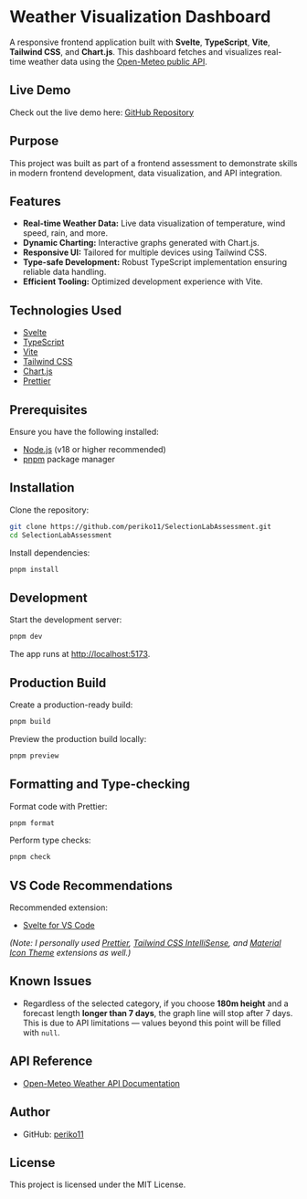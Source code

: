 # Weather Visualization Dashboard

A responsive frontend application built with **Svelte**, **TypeScript**, **Vite**, **Tailwind CSS**, and **Chart.js**. This dashboard fetches and visualizes real-time weather data using the [Open-Meteo public API](https://open-meteo.com/en/docs).

## Live Demo

Check out the live demo here: [GitHub Repository](https://github.com/periko11/SelectionLabAssessment)

## Purpose

This project was built as part of a frontend assessment to demonstrate skills in modern frontend development, data visualization, and API integration.

## Features

- **Real-time Weather Data:** Live data visualization of temperature, wind speed, rain, and more.
- **Dynamic Charting:** Interactive graphs generated with Chart.js.
- **Responsive UI:** Tailored for multiple devices using Tailwind CSS.
- **Type-safe Development:** Robust TypeScript implementation ensuring reliable data handling.
- **Efficient Tooling:** Optimized development experience with Vite.

## Technologies Used

- [Svelte](https://svelte.dev/)
- [TypeScript](https://www.typescriptlang.org/)
- [Vite](https://vitejs.dev/)
- [Tailwind CSS](https://tailwindcss.com/)
- [Chart.js](https://www.chartjs.org/)
- [Prettier](https://prettier.io/)

## Prerequisites

Ensure you have the following installed:

- [Node.js](https://nodejs.org/) (v18 or higher recommended)
- [pnpm](https://pnpm.io/) package manager

## Installation

Clone the repository:

```bash
git clone https://github.com/periko11/SelectionLabAssessment.git
cd SelectionLabAssessment
```

Install dependencies:

```bash
pnpm install
```

## Development

Start the development server:

```bash
pnpm dev
```

The app runs at [http://localhost:5173](http://localhost:5173).

## Production Build

Create a production-ready build:

```bash
pnpm build
```

Preview the production build locally:

```bash
pnpm preview
```

## Formatting and Type-checking

Format code with Prettier:

```bash
pnpm format
```

Perform type checks:

```bash
pnpm check
```

## VS Code Recommendations

Recommended extension:

- [Svelte for VS Code](https://marketplace.visualstudio.com/items?itemName=1YiB.svelte-bundle)

_(Note: I personally used [Prettier](https://marketplace.visualstudio.com/items?itemName=esbenp.prettier-vscode), [Tailwind CSS IntelliSense](https://marketplace.visualstudio.com/items?itemName=bradlc.vscode-tailwindcss), and [Material Icon Theme](https://marketplace.visualstudio.com/items?itemName=PKief.material-icon-theme) extensions as well.)_

## Known Issues

- Regardless of the selected category, if you choose **180m height** and a forecast length **longer than 7 days**, the graph line will stop after 7 days. This is due to API limitations — values beyond this point will be filled with `null`.

## API Reference

- [Open-Meteo Weather API Documentation](https://open-meteo.com/en/docs)

## Author

- GitHub: [periko11](https://github.com/periko11)

## License

This project is licensed under the MIT License.
